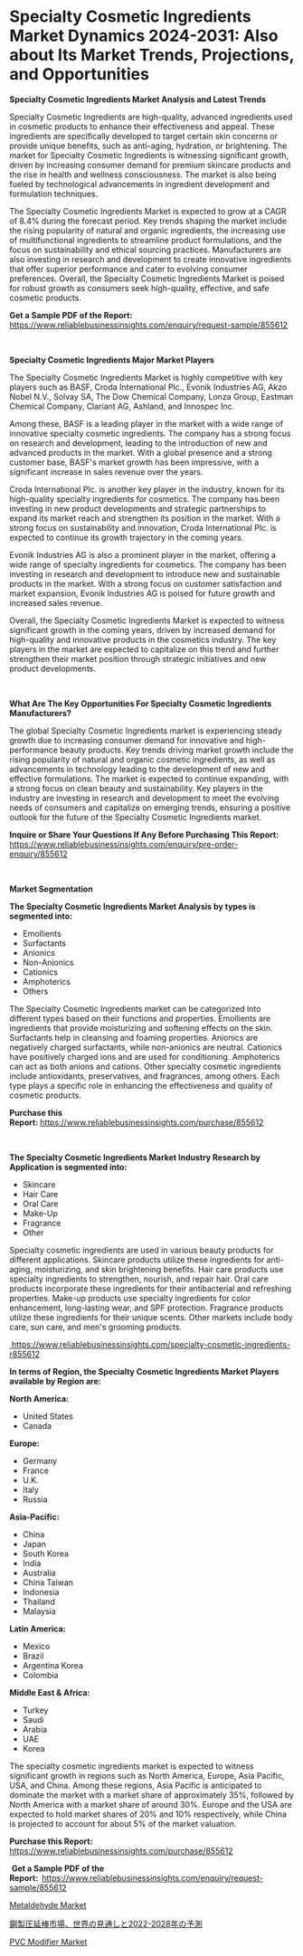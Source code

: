 <p><h1>Specialty Cosmetic Ingredients Market Dynamics 2024-2031: Also about Its Market Trends, Projections, and Opportunities</h1></p><p><strong>Specialty Cosmetic Ingredients Market Analysis and Latest Trends</strong></p>
<p><p>Specialty Cosmetic Ingredients are high-quality, advanced ingredients used in cosmetic products to enhance their effectiveness and appeal. These ingredients are specifically developed to target certain skin concerns or provide unique benefits, such as anti-aging, hydration, or brightening. The market for Specialty Cosmetic Ingredients is witnessing significant growth, driven by increasing consumer demand for premium skincare products and the rise in health and wellness consciousness. The market is also being fueled by technological advancements in ingredient development and formulation techniques.</p><p>The Specialty Cosmetic Ingredients Market is expected to grow at a CAGR of 8.4% during the forecast period. Key trends shaping the market include the rising popularity of natural and organic ingredients, the increasing use of multifunctional ingredients to streamline product formulations, and the focus on sustainability and ethical sourcing practices. Manufacturers are also investing in research and development to create innovative ingredients that offer superior performance and cater to evolving consumer preferences. Overall, the Specialty Cosmetic Ingredients Market is poised for robust growth as consumers seek high-quality, effective, and safe cosmetic products.</p></p>
<p><strong>Get a Sample PDF of the Report:&nbsp;</strong> <a href="https://www.reliablebusinessinsights.com/enquiry/request-sample/855612">https://www.reliablebusinessinsights.com/enquiry/request-sample/855612</a></p>
<p>&nbsp;</p>
<p><strong>Specialty Cosmetic Ingredients Major Market Players</strong></p>
<p><p>The Specialty Cosmetic Ingredients Market is highly competitive with key players such as BASF, Croda International Plc., Evonik Industries AG, Akzo Nobel N.V., Solvay SA, The Dow Chemical Company, Lonza Group, Eastman Chemical Company, Clariant AG, Ashland, and Innospec Inc.</p><p>Among these, BASF is a leading player in the market with a wide range of innovative specialty cosmetic ingredients. The company has a strong focus on research and development, leading to the introduction of new and advanced products in the market. With a global presence and a strong customer base, BASF's market growth has been impressive, with a significant increase in sales revenue over the years.</p><p>Croda International Plc. is another key player in the industry, known for its high-quality specialty ingredients for cosmetics. The company has been investing in new product developments and strategic partnerships to expand its market reach and strengthen its position in the market. With a strong focus on sustainability and innovation, Croda International Plc. is expected to continue its growth trajectory in the coming years.</p><p>Evonik Industries AG is also a prominent player in the market, offering a wide range of specialty ingredients for cosmetics. The company has been investing in research and development to introduce new and sustainable products in the market. With a strong focus on customer satisfaction and market expansion, Evonik Industries AG is poised for future growth and increased sales revenue.</p><p>Overall, the Specialty Cosmetic Ingredients Market is expected to witness significant growth in the coming years, driven by increased demand for high-quality and innovative products in the cosmetics industry. The key players in the market are expected to capitalize on this trend and further strengthen their market position through strategic initiatives and new product developments.</p></p>
<p>&nbsp;</p>
<p><strong>What Are The Key Opportunities For Specialty Cosmetic Ingredients Manufacturers?</strong></p>
<p><p>The global Specialty Cosmetic Ingredients market is experiencing steady growth due to increasing consumer demand for innovative and high-performance beauty products. Key trends driving market growth include the rising popularity of natural and organic cosmetic ingredients, as well as advancements in technology leading to the development of new and effective formulations. The market is expected to continue expanding, with a strong focus on clean beauty and sustainability. Key players in the industry are investing in research and development to meet the evolving needs of consumers and capitalize on emerging trends, ensuring a positive outlook for the future of the Specialty Cosmetic Ingredients market.</p></p>
<p><strong>Inquire or Share Your Questions If Any Before Purchasing This Report:</strong> <a href="https://www.reliablebusinessinsights.com/enquiry/pre-order-enquiry/855612">https://www.reliablebusinessinsights.com/enquiry/pre-order-enquiry/855612</a></p>
<p>&nbsp;</p>
<p><strong>Market Segmentation</strong></p>
<p><strong>The Specialty Cosmetic Ingredients Market Analysis by types is segmented into:</strong></p>
<p><ul><li>Emollients</li><li>Surfactants</li><li>Anionics</li><li>Non-Anionics</li><li>Cationics</li><li>Amphoterics</li><li>Others</li></ul></p>
<p><p>The Specialty Cosmetic Ingredients market can be categorized into different types based on their functions and properties. Emollients are ingredients that provide moisturizing and softening effects on the skin. Surfactants help in cleansing and foaming properties. Anionics are negatively charged surfactants, while non-anionics are neutral. Cationics have positively charged ions and are used for conditioning. Amphoterics can act as both anions and cations. Other specialty cosmetic ingredients include antioxidants, preservatives, and fragrances, among others. Each type plays a specific role in enhancing the effectiveness and quality of cosmetic products.</p></p>
<p><strong>Purchase this Report:&nbsp;</strong><a href="https://www.reliablebusinessinsights.com/purchase/855612">https://www.reliablebusinessinsights.com/purchase/855612</a></p>
<p>&nbsp;</p>
<p><strong>The Specialty Cosmetic Ingredients Market Industry Research by Application is segmented into:</strong></p>
<p><ul><li>Skincare</li><li>Hair Care</li><li>Oral Care</li><li>Make-Up</li><li>Fragrance</li><li>Other</li></ul></p>
<p><p>Specialty cosmetic ingredients are used in various beauty products for different applications. Skincare products utilize these ingredients for anti-aging, moisturizing, and skin brightening benefits. Hair care products use specialty ingredients to strengthen, nourish, and repair hair. Oral care products incorporate these ingredients for their antibacterial and refreshing properties. Make-up products use specialty ingredients for color enhancement, long-lasting wear, and SPF protection. Fragrance products utilize these ingredients for their unique scents. Other markets include body care, sun care, and men's grooming products.</p></p>
<p><a href="https://www.reliablebusinessinsights.com/specialty-cosmetic-ingredients-r855612">&nbsp;https://www.reliablebusinessinsights.com/specialty-cosmetic-ingredients-r855612</a></p>
<p><strong>In terms of Region, the Specialty Cosmetic Ingredients Market Players available by Region are:</strong></p>
<p>
    <p> <strong> North America: </strong>
        <ul>
            <li>United States</li>
            <li>Canada</li>
        </ul>
        </p> 
    <p> <strong> Europe: </strong>
        <ul>
            <li>Germany</li>
            <li>France</li>
            <li>U.K.</li>
            <li>Italy</li>
            <li>Russia</li>
        </ul>
        </p> 
    <p> <strong> Asia-Pacific: </strong>
        <ul>
            <li>China</li>
            <li>Japan</li>
            <li>South Korea</li>
            <li>India</li>
            <li>Australia</li>
            <li>China Taiwan</li>
            <li>Indonesia</li>
            <li>Thailand</li>
            <li>Malaysia</li>
        </ul>
        </p> 
    <p> <strong> Latin America: </strong>
        <ul>
            <li>Mexico</li>
            <li>Brazil</li>
            <li>Argentina Korea</li>
            <li>Colombia</li>
        </ul>
        </p> 
    <p> <strong> Middle East & Africa: </strong>
        <ul>
            <li>Turkey</li>
            <li>Saudi</li>
            <li>Arabia</li>
            <li>UAE</li>
            <li>Korea</li>
        </ul>
    </p>
    </p>
<p><p>The specialty cosmetic ingredients market is expected to witness significant growth in regions such as North America, Europe, Asia Pacific, USA, and China. Among these regions, Asia Pacific is anticipated to dominate the market with a market share of approximately 35%, followed by North America with a market share of around 30%. Europe and the USA are expected to hold market shares of 20% and 10% respectively, while China is projected to account for about 5% of the market valuation.</p></p>
<p><strong>Purchase this Report: </strong><a href="https://www.reliablebusinessinsights.com/purchase/855612">https://www.reliablebusinessinsights.com/purchase/855612</a></p>
<p>&nbsp;<strong>Get a Sample PDF of the Report:&nbsp;&nbsp;</strong><a href="https://www.reliablebusinessinsights.com/enquiry/request-sample/855612">https://www.reliablebusinessinsights.com/enquiry/request-sample/855612</a></p>
<p><strong></strong></p>
<p><p><a href="https://github.com/indrystar/Market-Research-Report-List-3/blob/main/metaldehyde-market.md">Metaldehyde Market</a></p><p><a href="https://github.com/BrionnaBoyle/Market-Research-Report-List-1/blob/main/2349695131021.md">鋼製圧延棒市場、世界の見通しと2022-2028年の予測</a></p><p><a href="https://github.com/josesg55/Market-Research-Report-List-3/blob/main/pvc-modifier-market.md">PVC Modifier Market</a></p></p>